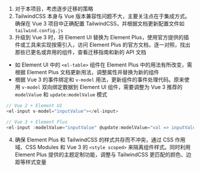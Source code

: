 1. 对于本项目，考虑逐步迁移的策略
2. TailwindCSS 本身与 Vue 版本兼容性问题不大，主要关注点在于集成方式。确保在 Vue 3 项目中正确配置 TailwindCSS，并根据文档更新配置文件如 `tailwind.config.js`
3. 升级到 Vue 3 时，将 Element UI 替换为 Element Plus，使用官方提供的插件或工具来实现按需引入，访问 Element Plus 的官方文档，逐一对照，找出那些已更名或弃用的组件，查看迁移指南和新的 API 文档

- 如 Element UI 中的 `<el-table>` 组件在 Element Plus 中的用法有所改变，需根据 Element Plus 文档更新用法，调整属性并替换为新的组件
- 根据 Vue 3 的事件绑定和 `v-model` 用法，更新组件的事件处理代码。原来使用 `v-model` 双向绑定数据到 Element UI 组件，需要调整为 Vue 3 推荐的 `modelValue` 和 `update:modelValue` 模式

```JavaScript
// Vue 2 + Element UI
<el-input v-model="inputValue"></el-input>

// Vue 3 + Element Plus
<el-input :modelValue="inputValue" @update:modelValue="val => inputValue = val"></el-input>
```

4. 确保 Element Plus 和 TailwindCSS 的样式共存而不冲突，通过 CSS 作用域、CSS Modules 和 Vue 3 的 `<style scoped>` 来隔离组件样式。同时利用 Element Plus 提供的主题定制功能，调整与 TailwindCSS 更匹配的颜色、边距等样式变量
